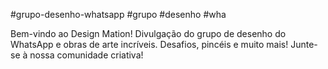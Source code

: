 #grupo-desenho-whatsapp #grupo #desenho #wha

Bem-vindo ao Design Mation! Divulgação do grupo de desenho do WhatsApp e obras de arte incríveis. Desafios, pincéis e muito mais! Junte-se à nossa comunidade criativa!

